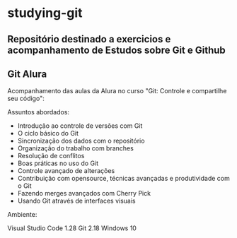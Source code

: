 # studying-git

<h2>Repositório destinado a exercicios e acompanhamento de Estudos sobre Git e Github</h1>

<h2>Git Alura</h2>

<p>Acompanhamento das aulas da Alura no curso "Git: Controle e compartilhe seu código":</p>

<p>Assuntos abordados:</p>
<ul>
	<li>Introdução ao controle de versões com Git</li>
	<li>O ciclo básico do Git</li>
	<li>Sincronização dos dados com o repositório</li>
	<li>Organização do trabalho com branches</li>
	<li>Resolução de conflitos</li>
	<li>Boas práticas no uso do Git</li>
	<li>Controle avançado de alterações</li>
	<li>Contribuição com opensource, técnicas avançadas e produtividade com o Git</li>
    <li>Fazendo merges avançados com Cherry Pick</li>
    <li>Usando Git através de interfaces visuais</li>
</ul>

<p>Ambiente:</p>
<p>
Visual Studio Code 1.28
Git 2.18
Windows 10
</p>
